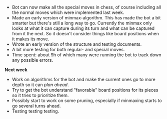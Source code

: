 * Bot can now make all the special moves in chess, of course including all the normal moves which were implemented last week.
* Made an early version of minmax-algorithm. This has made the bot a bit smarter but there's still a long way to go. Currently the minmax only looks at what it can capture during its turn and what can be captured from it the next. So it doesn't consider things like board positions when it makes its move.
* Wrote an early version of the structure and testing documents.
* A bit more testing for both regular- and special moves.
* Time spent: about 9h of which many were running the bot to track down any possible errors.

**Next week**

* Work on algorithms for the bot and make the current ones go to more depth so it can *plan ahead*.
* Try to get the bot understand "favorable" board positions for its pieces so it tries to prioritize them.
* Possibly start to work on some pruning, especially if minmaxing starts to go several turns ahead.
* Testing testing testing.
